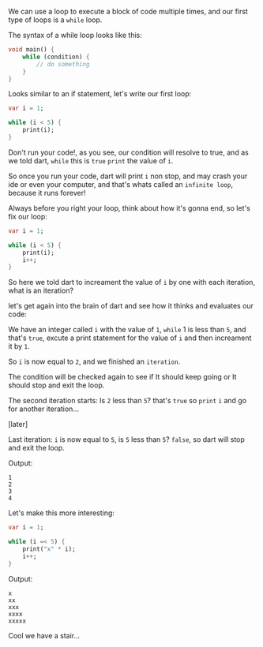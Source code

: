 We can use a loop to execute a block of code multiple times, and our first type of loops is a `while` loop.

The syntax of a while loop looks like this:

```dart
void main() {
    while (condition) {
        // do something
    }
}
```

Looks similar to an if statement, let's write our first loop:

```dart
var i = 1;

while (i < 5) {
    print(i);
}
```

Don't run your code!, as you see, our condition will resolve to true, and as we told dart, `while` this is `true` `print` the value of `i`.

So once you run your code, dart will print `i` non stop, and may crash your ide or even your computer, and that's whats called an `infinite loop`, because it runs forever!

Always before you right your loop, think about how it's gonna end, so let's fix our loop:

```dart
var i = 1;

while (i < 5) {
    print(i);
    i++;
}
```

So here we told dart to increament the value of `i` by one with each iteration, what is an iteration?

let's get again into the brain of dart and see how it thinks and evaluates our code:

We have an integer called `i` with the value of `1`, `while` 1 is less than `5`, and that's `true`, excute a print statement for the value of `i` and then increament it by `1`.

So `i` is now equal to `2`, and we finished an `iteration`.

The condition will be checked again to see if It should keep going or It should stop and exit the loop.

The second iteration starts: Is `2` less than `5`? that's `true` so `print` `i` and go for another iteration...

[later]

Last iteration: `i` is now equal to `5`, is `5` less than `5`? `false`, so dart will stop and exit the loop.

Output:

```
1
2
3
4
```

Let's make this more interesting:

```dart
var i = 1;

while (i =< 5) {
    print("x" * i);
    i++;
}
```

Output:

```
x
xx
xxx
xxxx
xxxxx
```

Cool we have a stair...
